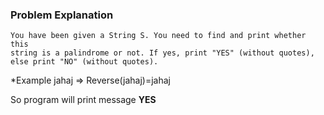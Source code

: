 ### Problem Explanation
```
You have been given a String S. You need to find and print whether this
string is a palindrome or not. If yes, print "YES" (without quotes), 
else print "NO" (without quotes).
```

*Example jahaj => Reverse(jahaj)=jahaj

So program will print message **YES**
